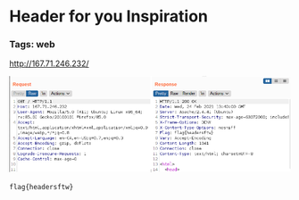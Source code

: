 # Header for you Inspiration

### Tags: web

http://167.71.246.232/


![concatenation method](headerforyouinspiration-flag.png)


```flag{headersftw}```
